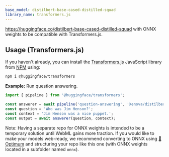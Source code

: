 ```yaml
---
base_model: distilbert-base-cased-distilled-squad
library_name: transformers.js
---
```


https://huggingface.co/distilbert-base-cased-distilled-squad with ONNX weights to be compatible with Transformers.js.

## Usage (Transformers.js)

If you haven't already, you can install the [Transformers.js](https://huggingface.co/docs/transformers.js) JavaScript library from [NPM](https://www.npmjs.com/package/@huggingface/transformers) using:
```bash
npm i @huggingface/transformers
```

**Example:** Run question answering.

```js
import { pipeline } from '@huggingface/transformers';

const answerer = await pipeline('question-answering', 'Xenova/distilbert-base-cased-distilled-squad');
const question = 'Who was Jim Henson?';
const context = 'Jim Henson was a nice puppet.';
const output = await answerer(question, context);
```

Note: Having a separate repo for ONNX weights is intended to be a temporary solution until WebML gains more traction. If you would like to make your models web-ready, we recommend converting to ONNX using [🤗 Optimum](https://huggingface.co/docs/optimum/index) and structuring your repo like this one (with ONNX weights located in a subfolder named `onnx`).